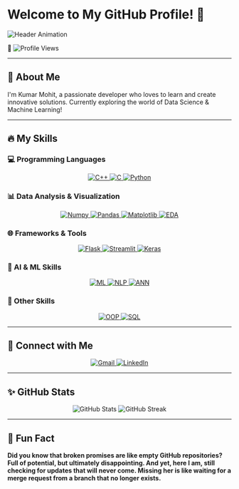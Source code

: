 # Welcome to My GitHub Profile! 👋

![Header Animation](https://readme-typing-svg.demolab.com?font=Fira+Code&weight=500&size=30&pause=1000&color=F7971E&center=true&vCenter=true&width=600&lines=Hi+there!+I'm+Kumar+Mohit.+;+Welcome+to+my+GitHub+profile!)

👀 ![Profile Views](https://komarev.com/ghpvc/?username=kumarmohit0911&color=orange&style=flat)

---

## 🚀 About Me

I'm Kumar Mohit, a passionate developer who loves to learn and create innovative solutions. Currently exploring the world of Data Science & Machine Learning!

---

## 🔥 My Skills

### 💻 Programming Languages
<p align="center">
  <a href="https://isocpp.org/" target="_blank">
    <img src="https://img.shields.io/badge/C%2B%2B-00599C?style=for-the-badge&logo=c%2B%2B&logoColor=white" alt="C++">
  </a>
  <a href="https://en.cppreference.com/w/c/language" target="_blank">
    <img src="https://img.shields.io/badge/C-00599C?style=for-the-badge&logo=c&logoColor=white" alt="C">
  </a>
  <a href="https://www.python.org/" target="_blank">
    <img src="https://img.shields.io/badge/Python-3776AB?style=for-the-badge&logo=python&logoColor=white" alt="Python">
  </a>
</p>

### 📊 Data Analysis & Visualization
<p align="center">
  <a href="https://numpy.org/" target="_blank">
    <img src="https://img.shields.io/badge/Numpy-013243?style=for-the-badge&logo=numpy&logoColor=white" alt="Numpy">
  </a>
  <a href="https://pandas.pydata.org/" target="_blank">
    <img src="https://img.shields.io/badge/Pandas-150458?style=for-the-badge&logo=pandas&logoColor=white" alt="Pandas">
  </a>
  <a href="https://matplotlib.org/" target="_blank">
    <img src="https://img.shields.io/badge/Matplotlib-2C5FAB?style=for-the-badge&logo=matplotlib&logoColor=white" alt="Matplotlib">
  </a>
  <a href="https://en.wikipedia.org/wiki/Exploratory_data_analysis" target="_blank">
    <img src="https://img.shields.io/badge/EDA-ffac33?style=for-the-badge&logo=data&logoColor=white" alt="EDA">
  </a>
</p>

### 🌐 Frameworks & Tools
<p align="center">
  <a href="https://flask.palletsprojects.com/" target="_blank">
    <img src="https://img.shields.io/badge/Flask-000000?style=for-the-badge&logo=flask&logoColor=white" alt="Flask">
  </a>
  <a href="https://streamlit.io/" target="_blank">
    <img src="https://img.shields.io/badge/Streamlit-FF4B4B?style=for-the-badge&logo=streamlit&logoColor=white" alt="Streamlit">
  </a>
  <a href="https://keras.io/" target="_blank">
    <img src="https://img.shields.io/badge/Keras-D00000?style=for-the-badge&logo=keras&logoColor=white" alt="Keras">
  </a>
</p>

### 🤖 AI & ML Skills
<p align="center">
  <a href="https://en.wikipedia.org/wiki/Machine_learning" target="_blank">
    <img src="https://img.shields.io/badge/ML-1E90FF?style=for-the-badge&logo=scikit-learn&logoColor=white" alt="ML">
  </a>
  <a href="https://en.wikipedia.org/wiki/Natural_language_processing" target="_blank">
    <img src="https://img.shields.io/badge/NLP-FF6F00?style=for-the-badge&logo=ai&logoColor=white" alt="NLP">
  </a>
  <a href="https://en.wikipedia.org/wiki/Artificial_neural_network" target="_blank">
    <img src="https://img.shields.io/badge/Deep%20Learning%20(ANN)-4CAF50?style=for-the-badge&logo=neural&logoColor=white" alt="ANN">
  </a>
</p>

### 🔶 Other Skills
<p align="center">
  <a href="https://en.wikipedia.org/wiki/Object-oriented_programming" target="_blank">
    <img src="https://img.shields.io/badge/OOP-ff5733?style=for-the-badge&logo=oop&logoColor=white" alt="OOP">
  </a>
  <a href="https://www.mysql.com/" target="_blank">
    <img src="https://img.shields.io/badge/SQL-4479A1?style=for-the-badge&logo=mysql&logoColor=white" alt="SQL">
  </a>
</p>

---

## 📧 Connect with Me

<div align="center">
  <a href="mailto:kumarmohitsspn969@gmail.com">
    <img src="https://img.icons8.com/color/48/000000/gmail--v1.png" alt="Gmail">
  </a>
  <a href="https://www.linkedin.com/in/kumar-mohit-20324827b/" target="_blank">
    <img src="https://img.icons8.com/color/48/000000/linkedin.png" alt="LinkedIn">
  </a>
</div>

---

## ✨ GitHub Stats

<p align="center">
  <img src="https://github-readme-stats.vercel.app/api?username=kumarmohit0911&show_icons=true&theme=radical" alt="GitHub Stats" />
  <img src="https://github-readme-streak-stats.herokuapp.com/?user=kumarmohit0911&theme=radical" alt="GitHub Streak" />
</p>

---

## 🎉 Fun Fact

**Did you know that broken promises are like empty GitHub repositories? Full of potential, but ultimately disappointing. And yet, here I am, still checking for updates that will never come. Missing her is like waiting for a merge request from a branch that no longer exists.**
